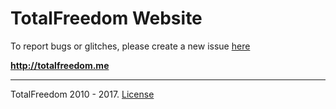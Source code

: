<h1>TotalFreedom Website</h1>

To report bugs or glitches, please create a new issue <a href="https://github.com/TotalFreedom/Website/issues/new">here</a>

<b>http://totalfreedom.me</b>


---

TotalFreedom 2010 - 2017. <a href="http://bit.ly/TFWebLicense">License</a>

